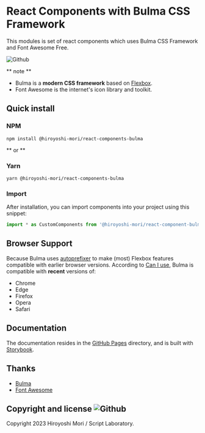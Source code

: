 # React Components with Bulma CSS Framework

This modules is set of react components which uses Bulma CSS Framework and Font Awesome Free.

![Github](https://img.shields.io/github/v/release/HiroyoshiMori/react-components-bulma)

** note **
- Bulma is a **modern CSS framework** based on [Flexbox](https://developer.mozilla.org/en-US/docs/Web/CSS/CSS_Flexible_Box_Layout/Using_CSS_flexible_boxes).
- Font Awesome is the internet's icon library and toolkit.

## Quick install

### NPM

```shell
npm install @hiroyoshi-mori/react-components-bulma
```

** or **

### Yarn

``` shell
yarn @hiroyoshi-mori/react-components-bulma
```

### Import

After installation, you can import components into your project using this snippet:
```typescript
import * as CustomComponents from '@hiroyoshi-mori/react-component-bulma';
```

## Browser Support

Because Bulma uses [autoprefixer](https://github.com/postcss/autoprefixer) to make (most) Flexbox features compatible with earlier browser versions. According to [Can I use](https://caniuse.com/#feat=flexbox), Bulma is compatible with **recent** versions of:

- Chrome
- Edge
- Firefox
- Opera
- Safari

## Documentation

The documentation resides in the [GitHub Pages](https://hiroyoshimori.github.io/react-components-with-bulma/) directory, and is built with [Storybook](https://storybook.js.org/).

## Thanks

- [Bulma](https://bulma.io)
- [Font Awesome](https://fontawesome.com/)

## Copyright and license ![Github](https://img.shields.io/github/license/HiroyoshiMori/react-components-bulma?logo=Github)

Copyright 2023 Hiroyoshi Mori / Script Laboratory.
